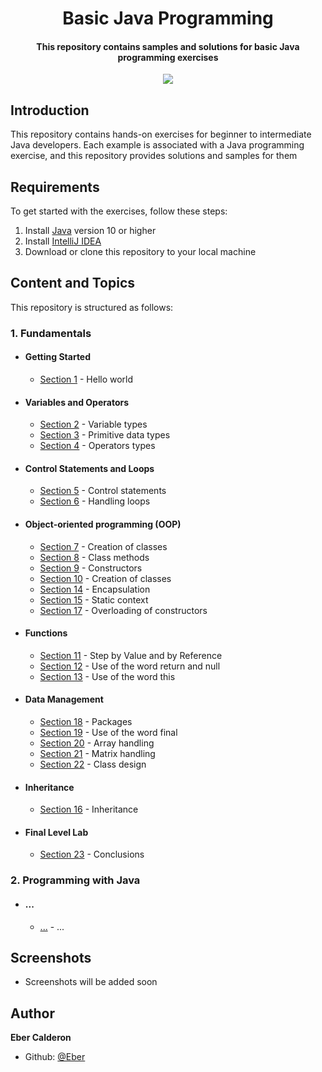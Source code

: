 <h1 align ="center" > Basic Java Programming </h1>

<h4 align ="center"> This repository contains samples and solutions for basic Java programming exercises </h4>

<p align="center">
    <a href="https://github.com/ebercalderon/basic-java-programming">
      <img src="https://img.shields.io/badge/Java-Basic-red" />
    </a>
</p>

## Introduction

This repository contains hands-on exercises for beginner to intermediate Java developers. Each example is associated
with a Java programming exercise, and this repository provides solutions and samples for them

## Requirements

To get started with the exercises, follow these steps:

1. Install [Java](https://www.oracle.com/technetwork/java/javase/downloads/index.html) version 10 or higher
2. Install [IntelliJ IDEA](https://www.jetbrains.com/idea/download/)
3. Download or clone this repository to your local machine

## Content and Topics

This repository is structured as follows:

### 1. Fundamentals

- #### Getting Started
    - [Section 1](https://github.com/ebercalderon/basic-java-programming/tree/main/section1) - Hello world
- #### Variables and Operators
    - [Section 2](https://github.com/ebercalderon/basic-java-programming/tree/main/section2) - Variable types
    - [Section 3](https://github.com/ebercalderon/basic-java-programming/tree/main/section3) - Primitive data types
    - [Section 4](https://github.com/ebercalderon/basic-java-programming/tree/main/section4) - Operators types
- #### Control Statements and Loops
    - [Section 5](https://github.com/ebercalderon/basic-java-programming/tree/main/section5) - Control statements
    - [Section 6](https://github.com/ebercalderon/basic-java-programming/tree/main/section6) - Handling loops
- #### Object-oriented programming (OOP)
    - [Section 7](https://github.com/ebercalderon/basic-java-programming/tree/main/section7) - Creation of classes
    - [Section 8](https://github.com/ebercalderon/basic-java-programming/tree/main/section8) - Class methods
    - [Section 9](https://github.com/ebercalderon/basic-java-programming/tree/main/section9) - Constructors
    - [Section 10](https://github.com/ebercalderon/basic-java-programming/tree/main/section10) - Creation of classes
    - [Section 14](https://github.com/ebercalderon/basic-java-programming/tree/main/section14) - Encapsulation
    - [Section 15](https://github.com/ebercalderon/basic-java-programming/tree/main/section15) - Static context
    - [Section 17](https://github.com/ebercalderon/basic-java-programming/tree/main/section17) - Overloading of
      constructors
- #### Functions
    - [Section 11](https://github.com/ebercalderon/basic-java-programming/tree/main/section11) - Step by Value and by
      Reference
    - [Section 12](https://github.com/ebercalderon/basic-java-programming/tree/main/section12) - Use of the word return
      and null
    - [Section 13](https://github.com/ebercalderon/basic-java-programming/tree/main/section13) - Use of the word this
- #### Data Management
    - [Section 18](https://github.com/ebercalderon/basic-java-programming/tree/main/section18) - Packages
    - [Section 19](https://github.com/ebercalderon/basic-java-programming/tree/main/section19) - Use of the word
      final
    - [Section 20](https://github.com/ebercalderon/basic-java-programming/tree/main/section20) - Array handling
    - [Section 21](https://github.com/ebercalderon/basic-java-programming/tree/main/section21) - Matrix handling
    - [Section 22](https://github.com/ebercalderon/basic-java-programming/tree/main/section22) - Class design
- #### Inheritance
    - [Section 16](https://github.com/ebercalderon/basic-java-programming/tree/main/section16) - Inheritance
- #### Final Level Lab
    - [Section 23](https://github.com/ebercalderon/basic-java-programming/tree/main/section23) - Conclusions

### 2. Programming with Java

- #### ...
  - [...]() - ...


## Screenshots

- Screenshots will be added soon

## Author

**Eber Calderon**

- Github: [@Eber](https://github.com/ebercalderon)
